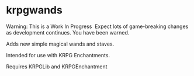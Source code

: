 # krpgwands

Warning: This is a Work In Progress 
Expect lots of game-breaking changes as development continues.
You have been warned.

Adds new simple magical wands and staves.

Intended for use with KRPG Enchantments.

Requires KRPGLib and KRPGEnchantment
